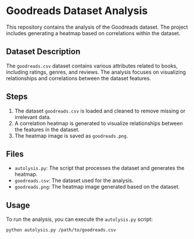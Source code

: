 # Goodreads Dataset Analysis

This repository contains the analysis of the Goodreads dataset. The project includes generating a heatmap based on correlations within the dataset.

## Dataset Description

The `goodreads.csv` dataset contains various attributes related to books, including ratings, genres, and reviews. The analysis focuses on visualizing relationships and correlations between the dataset features.

## Steps

1. The dataset `goodreads.csv` is loaded and cleaned to remove missing or irrelevant data.
2. A correlation heatmap is generated to visualize relationships between the features in the dataset.
3. The heatmap image is saved as `goodreads.png`.

## Files

- `autolysis.py`: The script that processes the dataset and generates the heatmap.
- `goodreads.csv`: The dataset used for the analysis.
- `goodreads.png`: The heatmap image generated based on the dataset.

## Usage

To run the analysis, you can execute the `autolysis.py` script:

```bash
python autolysis.py /path/to/goodreads.csv

